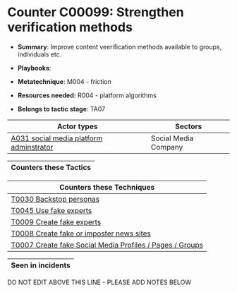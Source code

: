 # Counter C00099: Strengthen verification methods

* **Summary**: Improve content veerification methods available to groups, individuals etc.  

* **Playbooks**: 

* **Metatechnique**: M004 - friction

* **Resources needed:** R004 - platform algorithms

* **Belongs to tactic stage**: TA07


| Actor types | Sectors |
| ----------- | ------- |
| [A031 social media platform adminstrator](../actortypes/A031.md) | Social Media Company |



| Counters these Tactics |
| ---------------------- |



| Counters these Techniques |
| ------------------------- |
| [T0030 Backstop personas](../techniques/T0030.md) |
| [T0045 Use fake experts](../techniques/T0045.md) |
| [T0009 Create fake experts](../techniques/T0009.md) |
| [T0008 Create fake or imposter news sites](../techniques/T0008.md) |
| [T0007 Create fake Social Media Profiles / Pages / Groups](../techniques/T0007.md) |



| Seen in incidents |
| ----------------- |


DO NOT EDIT ABOVE THIS LINE - PLEASE ADD NOTES BELOW